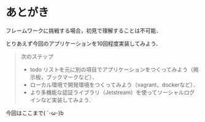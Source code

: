 # あとがき

フレームワークに挑戦する場合，初見で理解することは不可能．

とりあえず今回のアプリケーションを10回程度実装してみよう．

> 次のステップ
>
> - todo リストを元に別の項目でアプリケーションをつくってみよう（掲示板，ブックマークなど）．
> - ローカル環境で開発環境をつくってみよう（vagrant，dockerなど）．
> - より多機能な認証ライブラリ（Jetstream）を使ってソーシャルログインなど実装してみよう．

今回はここまで( `･ω･)b
